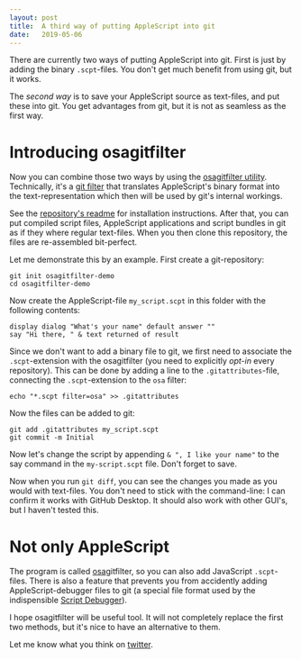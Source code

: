 ```yaml
---
layout: post
title:  A third way of putting AppleScript into git
date:   2019-05-06
---
```


There are currently two ways of putting AppleScript into git. First is just by adding the binary `.scpt`-files. You don't get much benefit from using git, but it works.

The _second way_ is to save your AppleScript source as text-files, and put these into git. You get advantages from git, but it is not as seamless as the first way.


Introducing osagitfilter
========================
Now you can combine those two ways by using the [osagitfilter utility][osagitfilter]. Technically, it's a [git filter][] that translates AppleScript's binary format into the text-representation which then will be used by git's internal workings.

See the [repository's readme][ogf-readme] for installation instructions. After that, you can put compiled script files, AppleScript applications and script bundles in git as if they where regular text-files. When you then clone this repository, the files are re-assembled bit-perfect.

Let me demonstrate this by an example. First create a git-repository:

	git init osagitfilter-demo
	cd osagitfilter-demo

Now create the AppleScript-file `my_script.scpt` in this folder with the following contents:

	display dialog "What's your name" default answer ""
	say "Hi there, " & text returned of result

Since we don't want to add a binary file to git, we first need to associate the `.scpt`-extension with the osagitfilter (you need to explicitly _opt-in_ every repository). This can be done by adding a line to the `.gitattributes`-file, connecting the `.scpt`-extension to the `osa` filter:

	echo "*.scpt filter=osa" >> .gitattributes

Now the files can be added to git:

	git add .gitattributes my_script.scpt
	git commit -m Initial

Now let's change the script by appending `& ", I like your name"` to the say command in the `my-script.scpt` file. Don't forget to save.

Now when you run `git diff`, you can see the changes you made as you would with text-files. You don't need to stick with the command-line: I can confirm it works with GitHub Desktop. It should also work with other GUI's, but I haven't tested this. 


Not only AppleScript
====================
The program is called [osa][]gitfilter, so you can also add JavaScript `.scpt`-files. There is also a feature that prevents you from accidently adding AppleScript-debugger files to git (a special file format used by the indispensible [Script Debugger](scriptdebugger)).

I hope osagitfilter will be useful tool. It will not completely replace the first two methods, but it's nice to have an alternative to them.

Let me know what you think on [twitter][twitter].

<html><!-- [at this thread][as-forum-thread] on Late Night Software's AppleScript forum. --></html>


[git filter]: https://git-scm.com/book/en/v2/Customizing-Git-Git-Attributes#filters_a
[osagitfilter]: https://github.com/doekman/osagitfilter/
[ogf-readme]: https://github.com/doekman/osagitfilter/blob/master/README.md
[osa]: https://developer.apple.com/library/archive/documentation/AppleScript/Conceptual/AppleScriptX/Concepts/osa.html "The Open Scripting Architecture (OSA) provides a standard and extensible mechanism for interapplication communication in OS X."
[scriptdebugger]: https://latenightsw.com
[twitter]: https://twitter.com/doekezanstra
[as-forum-thread]: https://forum.latenightsw.com

